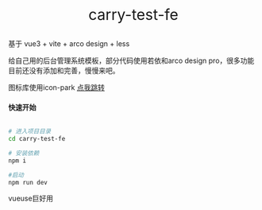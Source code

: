 <p align="center"  style="font-size:30px">
  carry-test-fe
</p>
基于 vue3 + vite + arco design + less

给自己用的后台管理系统模板，部分代码使用若依和arco design pro，很多功能目前还没有添加和完善，慢慢来吧。

图标库使用icon-park
[点我跳转](https://iconpark.oceanengine.com/official)





#### 快速开始

```bash

# 进入项目目录
cd carry-test-fe

# 安装依赖
npm i

#启动
npm run dev
```

vueuse巨好用